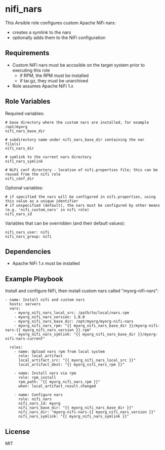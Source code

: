 nifi_nars
=========

This Ansible role configures custom Apache NiFi nars:

- creates a symlink to the nars
- optionally adds them to the NiFi configuration

Requirements
------------

- Custom NiFi nars must be accssible on the target system prior to executing this role
  - if RPM, the RPM must be installed
  - if tar.gz, they must be unarchived
- Role assumes Apache NiFi 1.x

Role Variables
--------------

Required variables:

    # base directory where the custom nars are installed, for example /opt/myorg
    nifi_nars_base_dir

    # subdirectory name under nifi_nars_base_dir containing the nar file(s)
    nifi_nars_dir

    # symlink to the current nars directory
    nifi_nars_symlink

    # NiFi conf directory - location of nifi.properties file; this can be reused from the nifi role
    nifi_conf_dir

Optional variables:

    # if specified the nars will be configured in nifi.properties, using this value as a unique identifier
    # if unspecified (default), the nars must be configured by other means (e.g. 'nifi_custom_nars' in nifi role)
    nifi_nars_id

Variables that can be overridden (and their default values):

    nifi_nars_user: nifi
    nifi_nars_group: nifi

Dependencies
------------

- Apache NiFi 1.x must be installed

Example Playbook
----------------

Install and configure NiFi, then install custom nars called "myorg-nifi-nars":

    - name: Install nifi and custom nars
      hosts: servers
      vars:
        - myorg_nifi_nars_local_src: /path/to/local/nars.rpm
        - myorg_nifi_nars_version: 1.0.0
        - myorg_nifi_nars_base_dir: /opt/myorg/myorg-nifi-nars
        - myorg_nifi_nars_rpm: "{{ myorg_nifi_nars_base_dir }}/myorg-nifi-nars-{{ myorg_nifi_nars_version }}.rpm"
        - myorg_nifi_nars_symlink: "{{ myorg_nifi_nars_base_dir }}/myorg-nifi-nars-current"

      roles:
        - name: Upload nars rpm from local system
          role: local_artifact
          local_artifact_src: "{{ myorg_nifi_nars_local_src }}"
          local_artifact_dest: "{{ myorg_nifi_nars_rpm }}"

        - name: Install nars via rpm
          role: rpm_install
          rpm_path: "{{ myorg_nifi_nars_rpm }}"
          when: local_artifact_result.changed

        - name: Configure nars
          role: nifi_nars
          nifi_nars_id: myorg
          nifi_nars_base_dir: "{{ myorg_nifi_nars_base_dir }}"
          nifi_nars_dir: "myorg-nifi-nars-{{ myorg_nifi_nars_version }}"
          nifi_nars_symlink: "{{ myorg_nifi_nars_symlink }}"

License
-------

MIT

